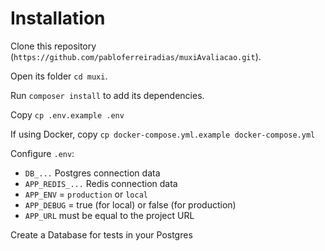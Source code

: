 # Installation

Clone this repository (`https://github.com/pabloferreiradias/muxiAvaliacao.git`).

Open its folder `cd muxi`.

Run `composer install` to add its dependencies.

Copy `cp .env.example .env`

If using Docker, copy `cp docker-compose.yml.example docker-compose.yml`

Configure `.env`:

* `DB_...` Postgres connection data
* `APP_REDIS_...` Redis connection data
* `APP_ENV` = `production` or `local`
* `APP_DEBUG` = true (for local) or false (for production)
* `APP_URL` must be equal to the project URL

Create a Database for tests in your Postgres